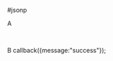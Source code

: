 #jsonp


A
<script type="text/javascript">
 //回调函数
 function callback(data) {
     alert(data.message);
 }
 </script>
 <script type="text/javascript" src="http://localhost:20002/test.js"></script>

B
callback({message:"success"}); 
